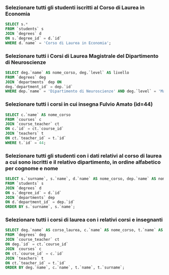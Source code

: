 ### Selezionare tutti gli studenti iscritti al Corso di Laurea in Economia

```SQL
SELECT s.*
FROM `students` s
JOIN `degrees` d 
ON s.`degree_id` = d.`id`
WHERE d.`name` = 'Corso di Laurea in Economia';
```


### Selezionare tutti i Corsi di Laurea Magistrale del Dipartimento di Neuroscienze

```SQL
SELECT deg.`name` AS nome_corso, deg.`level` AS livello
FROM `degrees` deg
JOIN `departments` dep ON 
deg.`department_id` = dep.`id`
WHERE dep.`name` = 'Dipartimento di Neuroscienze' AND deg.`level` = 'Magistrale';
```


### Selezionare tutti i corsi in cui insegna Fulvio Amato (id=44)

```SQL
SELECT c.`name` AS nome_corso
FROM `courses` c
JOIN `course_teacher` ct 
ON c.`id` = ct.`course_id`
JOIN `teachers` t 
ON ct.`teacher_id` = t.`id`
WHERE t.`id` = 44;
```


### Selezionare tutti gli studenti con i dati relativi al corso di laurea a cui sono iscritti e il relativo dipartimento, in ordine alfabetico per cognome e nome

```SQL
SELECT s.`surname`, s.`name`, d.`name` AS nome_corso, dep.`name` AS nome_dipartimento
FROM `students` s
JOIN `degrees` d 
ON s.`degree_id` = d.`id`
JOIN `departments` dep 
ON d.`department_id` = dep.`id`
ORDER BY s.`surname`, s.`name`;
```



### Selezionare tutti i corsi di laurea con i relativi corsi e insegnanti

```SQL
SELECT deg.`name` AS corso_laurea, c.`name` AS nome_corso, t.`name` AS nome_insegnante, t.`surname` AS cognome_insegnante
FROM `degrees` deg
JOIN `course_teacher` ct 
ON deg.`id` = ct.`course_id`
JOIN `courses` c 
ON ct.`course_id` = c.`id`
JOIN `teachers` t 
ON ct.`teacher_id` = t.`id`
ORDER BY deg.`name`, c.`name`, t.`name`, t.`surname`;
```